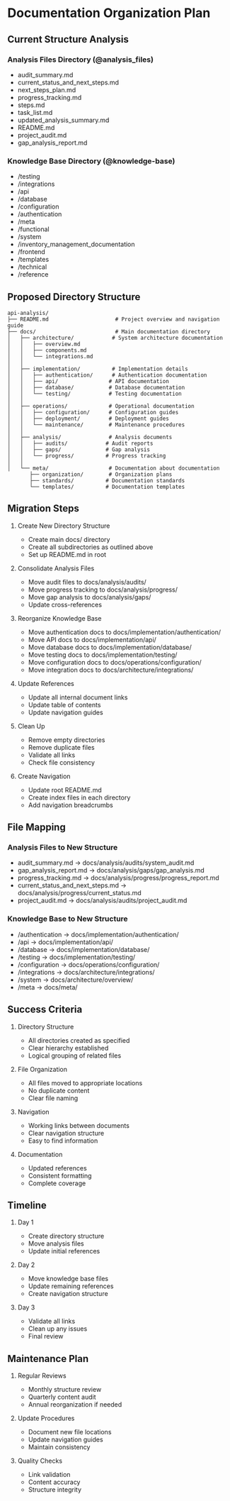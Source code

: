# Documentation Organization Plan

## Current Structure Analysis

### Analysis Files Directory (@analysis_files)
- audit_summary.md
- current_status_and_next_steps.md
- next_steps_plan.md
- progress_tracking.md
- steps.md
- task_list.md
- updated_analysis_summary.md
- README.md
- project_audit.md
- gap_analysis_report.md

### Knowledge Base Directory (@knowledge-base)
- /testing
- /integrations
- /api
- /database
- /configuration
- /authentication
- /meta
- /functional
- /system
- /inventory_management_documentation
- /frontend
- /templates
- /technical
- /reference

## Proposed Directory Structure

```
api-analysis/
├── README.md                     # Project overview and navigation guide
├── docs/                         # Main documentation directory
│   ├── architecture/            # System architecture documentation
│   │   ├── overview.md
│   │   ├── components.md
│   │   └── integrations.md
│   │
│   ├── implementation/          # Implementation details
│   │   ├── authentication/      # Authentication documentation
│   │   ├── api/                # API documentation
│   │   ├── database/           # Database documentation
│   │   └── testing/            # Testing documentation
│   │
│   ├── operations/             # Operational documentation
│   │   ├── configuration/      # Configuration guides
│   │   ├── deployment/         # Deployment guides
│   │   └── maintenance/        # Maintenance procedures
│   │
│   ├── analysis/               # Analysis documents
│   │   ├── audits/            # Audit reports
│   │   ├── gaps/              # Gap analysis
│   │   └── progress/          # Progress tracking
│   │
│   └── meta/                   # Documentation about documentation
       ├── organization/        # Organization plans
       ├── standards/          # Documentation standards
       └── templates/          # Documentation templates
```

## Migration Steps

1. Create New Directory Structure
   - Create main docs/ directory
   - Create all subdirectories as outlined above
   - Set up README.md in root

2. Consolidate Analysis Files
   - Move audit files to docs/analysis/audits/
   - Move progress tracking to docs/analysis/progress/
   - Move gap analysis to docs/analysis/gaps/
   - Update cross-references

3. Reorganize Knowledge Base
   - Move authentication docs to docs/implementation/authentication/
   - Move API docs to docs/implementation/api/
   - Move database docs to docs/implementation/database/
   - Move testing docs to docs/implementation/testing/
   - Move configuration docs to docs/operations/configuration/
   - Move integration docs to docs/architecture/integrations/

4. Update References
   - Update all internal document links
   - Update table of contents
   - Update navigation guides

5. Clean Up
   - Remove empty directories
   - Remove duplicate files
   - Validate all links
   - Check file consistency

6. Create Navigation
   - Update root README.md
   - Create index files in each directory
   - Add navigation breadcrumbs

## File Mapping

### Analysis Files to New Structure
- audit_summary.md -> docs/analysis/audits/system_audit.md
- gap_analysis_report.md -> docs/analysis/gaps/gap_analysis.md
- progress_tracking.md -> docs/analysis/progress/progress_report.md
- current_status_and_next_steps.md -> docs/analysis/progress/current_status.md
- project_audit.md -> docs/analysis/audits/project_audit.md

### Knowledge Base to New Structure
- /authentication -> docs/implementation/authentication/
- /api -> docs/implementation/api/
- /database -> docs/implementation/database/
- /testing -> docs/implementation/testing/
- /configuration -> docs/operations/configuration/
- /integrations -> docs/architecture/integrations/
- /system -> docs/architecture/overview/
- /meta -> docs/meta/

## Success Criteria

1. Directory Structure
   - All directories created as specified
   - Clear hierarchy established
   - Logical grouping of related files

2. File Organization
   - All files moved to appropriate locations
   - No duplicate content
   - Clear file naming

3. Navigation
   - Working links between documents
   - Clear navigation structure
   - Easy to find information

4. Documentation
   - Updated references
   - Consistent formatting
   - Complete coverage

## Timeline

1. Day 1
   - Create directory structure
   - Move analysis files
   - Update initial references

2. Day 2
   - Move knowledge base files
   - Update remaining references
   - Create navigation structure

3. Day 3
   - Validate all links
   - Clean up any issues
   - Final review

## Maintenance Plan

1. Regular Reviews
   - Monthly structure review
   - Quarterly content audit
   - Annual reorganization if needed

2. Update Procedures
   - Document new file locations
   - Update navigation guides
   - Maintain consistency

3. Quality Checks
   - Link validation
   - Content accuracy
   - Structure integrity 